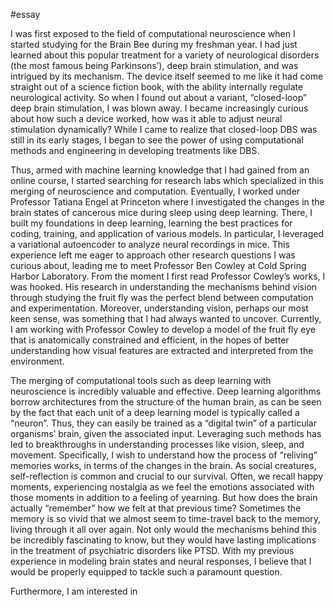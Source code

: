 #essay 

I was first exposed to the field of computational neuroscience when I started studying for the Brain Bee during my freshman year. I had just learned about this popular treatment for a variety of neurological disorders (the most famous being Parkinsons’), deep brain stimulation, and was intrigued by its mechanism. The device itself seemed to me like it had come straight out of a science fiction book, with the ability internally regulate neurological activity. So when I found out about a variant, “closed-loop” deep brain stimulation, I was blown away. I became increasingly curious about how such a device worked, how was it able to adjust neural stimulation dynamically? While I came to realize that closed-loop DBS was still in its early stages, I began to see the power of using computational methods and engineering in developing treatments like DBS.

Thus, armed with machine learning knowledge that I had gained from an online course, I started searching for research labs which specialized in this merging of neuroscience and computation. Eventually, I worked under Professor Tatiana Engel at Princeton where I investigated the changes in the brain states of cancerous mice during sleep using deep learning. There, I built my foundations in deep learning, learning the best practices for coding, training, and application of various models. In particular, I leveraged a variational autoencoder to analyze neural recordings in mice. This experience left me eager to approach other research questions I was curious about, leading me to meet Professor Ben Cowley at Cold Spring Harbor Laboratory. From the moment I first read Professor Cowley’s works, I was hooked. His research in understanding the mechanisms behind vision through studying the fruit fly was the perfect blend between computation and experimentation. Moreover, understanding vision, perhaps our most keen sense, was something that I had always wanted to uncover. Currently, I am working with Professor Cowley to develop a model of the fruit fly eye that is anatomically constrained and efficient, in the hopes of better understanding how visual features are extracted and interpreted from the environment.

The merging of computational tools such as deep learning with neuroscience is incredibly valuable and effective. Deep learning algorithms borrow architectures from the structure of the human brain, as can be seen by the fact that each unit of a deep learning model is typically called a “neuron”. Thus, they can easily be trained as a “digital twin” of a particular organisms’ brain, given the associated input. Leveraging such methods has led to breakthroughs in understanding processes like vision, sleep, and movement. Specifically, I wish to understand how the process of “reliving” memories works, in terms of the changes in the brain. As social creatures, self-reflection is common and crucial to our survival. Often, we recall happy moments, experiencing nostalgia as we feel the emotions associated with those moments in addition to a feeling of yearning. But how does the brain actually “remember” how we felt at that previous time? Sometimes the memory is so vivid that we almost seem to time-travel back to the memory, living through it all over again. Not only would the mechanisms behind this be incredibly fascinating to know, but they would have lasting implications in the treatment of psychiatric disorders like PTSD. With my previous experience in modeling brain states and neural responses, I believe that I would be properly equipped to tackle such a paramount question.

Furthermore, I am interested in 